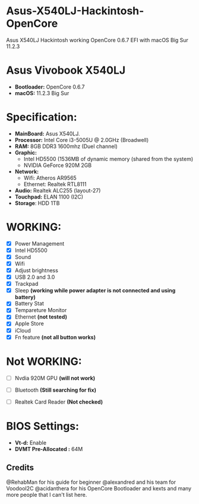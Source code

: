 # Asus-X540LJ-Hackintosh-OpenCore
Asus X540LJ Hackintosh working OpenCore 0.6.7 EFI with macOS Big Sur 11.2.3

# Asus Vivobook X540LJ
- **Bootloader:** OpenCore 0.6.7
- **macOS:** 11.2.3 Big Sur

# Specification:

- **MainBoard:** Asus X540LJ.
- **Processor:** Intel Core i3-5005U @ 2.0GHz (Broadwell)
- **RAM:** 8GB DDR3 1600mhz (Duel channel)
- **Graphic:** 
  + Intel HD5500 (1536MB of dynamic memory (shared from the system)
  + NVIDIA GeForce 920M 2GB
- **Network:**
  + Wifi: Atheros AR9565
  + Ethernet: Realtek RTL8111
- **Audio:** Realtek ALC255 (layout-27)
- **Touchpad:** ELAN 1100 (I2C)
- **Storage**: HDD 1TB

# WORKING:
- [x] Power Management
- [x] Intel HD5500
- [x] Sound 
- [x] Wifi
- [x] Adjust brightness 
- [x] USB 2.0 and 3.0
- [x] Trackpad
- [x] Sleep  **(working while power adapter is not connected and using battery)**
- [x] Battery Stat 
- [x] Tempareture Monitor 
- [x] Ethernet    **(not tested)**
- [x] Apple Store 
- [x] iCloud 
- [x] Fn feature    **(not all button works)**

# Not WORKING:
- [ ] Nvdia 920M GPU   **(will not work)**
- [ ] Bluetooth        **(Still searching for fix)**
- [ ] Realtek Card Reader **(Not checked)**


# BIOS Settings:
- **Vt-d:** Enable
- **DVMT Pre-Allocated :** 64M


## Credits
@RehabMan for his guide for beginner
@alexandred and his team for VoodooI2C 
@acidanthera for his OpenCore Bootloader and kexts
and many more people that I can't list here.
